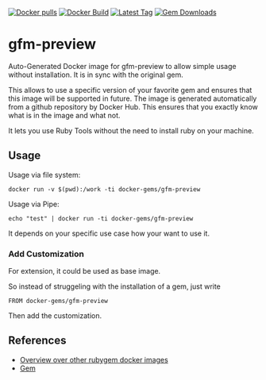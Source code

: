 [![Docker pulls](https://img.shields.io/docker/pulls/rubygem/gfm-preview.svg)](https://hub.docker.com/r/rubygem/gfm-preview/)
[![Docker Build](https://img.shields.io/docker/automated/rubygem/gfm-preview.svg)](https://hub.docker.com/r/rubygem/gfm-preview/)
[![Latest Tag](https://img.shields.io/github/tag/docker-rubygem/gfm-preview.svg)](https://hub.docker.com/r/rubygem/gfm-preview/)
[![Gem Downloads](https://img.shields.io/gem/dt/gfm-preview.svg)](https://rubygems.org/gems/gfm-preview/)
# gfm-preview

Auto-Generated Docker image for gfm-preview to allow simple usage without installation.
It is in sync with the original gem.

This allows to use a specific version of your favorite gem and ensures that this image will be supported in future.
The image is generated automatically from a github repository by Docker Hub.
This ensures that you exactly know what is in the image and what not.

It lets you use Ruby Tools without the need to install ruby on your machine.

## Usage

Usage via file system:

`docker run -v $(pwd):/work -ti docker-gems/gfm-preview`

Usage via Pipe:

`echo "test" | docker run -ti docker-gems/gfm-preview`

It depends on your specific use case how your want to use it.

### Add Customization

For extension, it could be used as base image.

So instead of struggeling with the installation of a gem, just write

`FROM docker-gems/gfm-preview`

Then add the customization.

## References

 - [Overview over other rubygem docker images](https://github.com/thinkbot/docker-rubygem)
 - [Gem](https://rubygems.org/gems/gfm-preview/)
